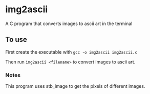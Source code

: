 # img2ascii
A C program that converts images to ascii art in the terminal 

## To use
First create the executable with ``` gcc -o img2ascii img2ascii.c ```

Then run ``` img2ascii <filename> ``` to convert images to ascii art.

### Notes
This program uses stb_image to get the pixels of different images.
